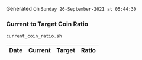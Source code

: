 Generated on `Sunday 26-September-2021 at 05:44:30`

### Current to Target Coin Ratio
`current_coin_ratio.sh`

Date|Current|Target|Ratio
---|---|---|---
